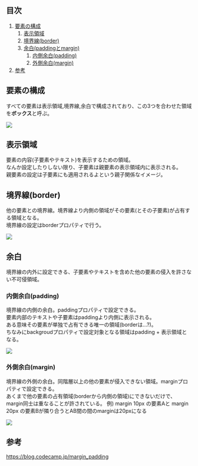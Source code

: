 
## 目次
1. [要素の構成](#要素の構成)   
    1. [表示領域](#表示領域)  
    2. [境界線(border)](#境界線border)  
    3. [余白(paddingとmargin)](#余白paddingとmargin)  
        1. [内側余白(padding)](#内側余白padding)  
        2. [外側余白(margin)](#外側余白margin)  
2. [参考](#参考)

## 要素の構成
すべての要素は表示領域,境界線,余白で構成されており、この3つを合わせた領域を**ボックス**と呼ぶ。

![](https://s3-ap-northeast-1.amazonaws.com/mash-jp/staging/uploads/3401/e81de1a5939d1f8df32f06d1e5357fff601096b4.3457.original.png?1488165207)

## 表示領域
要素の内容(子要素やテキスト)を表示するための領域。  
なんか設定したりしない限り、子要素は親要素の表示領域内に表示される。  
親要素の設定は子要素にも適用されるよという親子関係なイメージ。  

## 境界線(border)
他の要素との境界線。境界線より内側の領域がその要素(とその子要素)が占有する領域となる。  
境界線の設定はborderプロパティで行う。

![](https://s3-ap-northeast-1.amazonaws.com/mash-jp/staging/uploads/3401/a51a0312093b0b280af66804ff464d5003d762aa.3458.original.png?1488165208)

## 余白
境界線の内外に設定できる、子要素やテキストを含めた他の要素の侵入を許さない不可侵領域。

### 内側余白(padding)
境界線の内側の余白。paddingプロパティで設定できる。  
要素内部のテキストや子要素はpaddingより内側に表示される。   
ある意味その要素が単独で占有できる唯一の領域(borderは...?)。  
ちなみにbackgroudプロパティで設定対象となる領域はpadding + 表示領域となる。  

![](https://s3-ap-northeast-1.amazonaws.com/mash-jp/staging/uploads/3401/6147f9fb1d04dbbfef071734f919a01591342d1c.3459.original.png?1488165209)

### 外側余白(margin)
境界線の外側の余白。同階層以上の他の要素が侵入できない領域。marginプロパティで設定できる。  
あくまで他の要素の占有領域(borderから内側の領域)にできないだけで、margin同士は重なることが許されている。  例) margin 10px の要素Aと margin 20px の要素Bが隣り合うとAB間の間のmarginは20pxになる

![](https://s3-ap-northeast-1.amazonaws.com/mash-jp/staging/uploads/3401/ffafeb08249196f591f17181ee0675fcfb48efd2.3461.original.png?1488165210)

## 参考
https://blog.codecamp.jp/margin_padding
